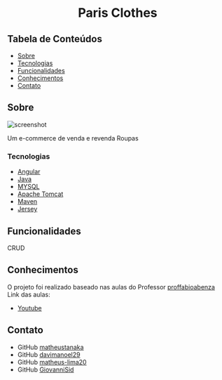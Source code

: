 <h1 align="center">Paris Clothes</h1>

## Tabela de Conteúdos

- [Sobre](#Sobre)
- [Tecnologias](#Tecnologias)
- [Funcionalidades](#Funcionalidades)
- [Conhecimentos](#Conhecimentos)
- [Contato](#Contato)

## Sobre

![screenshot](https://user-images.githubusercontent.com/16707738/92399059-5716eb00-f132-11ea-8b14-bcacdc8ec97b.png)

Um e-commerce de venda e revenda Roupas 

### Tecnologias

- [Angular](https://angular.io/)
- [Java](https://www.java.com/pt-BR/)
- [MYSQL](https://www.mysql.com/)
- [Apache Tomcat](https://tomcat.apache.org/download-10.cgi)
- [Maven](https://maven.apache.org/)
- [Jersey](https://eclipse-ee4j.github.io/jersey/)

## Funcionalidades

CRUD


## Conhecimentos

O projeto foi realizado baseado nas aulas do Professor [proffabioabenza](https://github.com/proffabioabenza)
Link das aulas:

- [Youtube](https://www.youtube.com/playlist?list=PLJoluBw_Sl_kMr4BFYs2fg_nNTwg3GiOr)

## Contato

- GitHub [matheustanaka](https://github.com/matheustanaka)
- GitHub [davimanoel29](https://github.com/davimanoel29)
- GitHub [matheus-lima20](https://github.com/matheus-lima20)
- GitHub [GiovanniSid](https://github.com/GiovanniSid)
